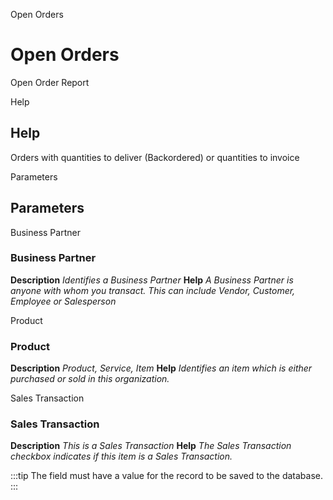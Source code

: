 
Open Orders
# Open Orders


Open Order Report

Help
## Help

Orders with quantities to deliver (Backordered) or quantities to invoice

Parameters
## Parameters


Business Partner
### Business Partner

**Description**
 *Identifies a Business Partner*
**Help**
 *A Business Partner is anyone with whom you transact.  This can include Vendor, Customer, Employee or Salesperson*

Product
### Product

**Description**
 *Product, Service, Item*
**Help**
 *Identifies an item which is either purchased or sold in this organization.*

Sales Transaction
### Sales Transaction

**Description**
 *This is a Sales Transaction*
**Help**
 *The Sales Transaction checkbox indicates if this item is a Sales Transaction.*

:::tip
The field must have a value for the record to be saved to the database.
:::